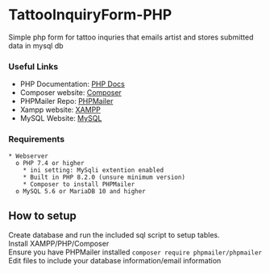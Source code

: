 # TattooInquiryForm-PHP
Simple php form for tattoo inquries that emails artist and stores submitted data in mysql db
### Useful Links

* PHP Documentation: [PHP Docs](https://www.php.net/docs.php)
* Composer website: [Composer](https://getcomposer.org/)
* PHPMailer Repo: [PHPMailer](https://github.com/PHPMailer/PHPMailer)
* Xampp website: [XAMPP](https://www.apachefriends.org/)
* MySQL Website: [MySQL](https://www.mysql.com/)

### Requirements

```
* Webserver
  o PHP 7.4 or higher
    * ini setting: MySqli extention enabled
    * Built in PHP 8.2.0 (unsure minimum version)
    * Composer to install PHPMailer
  o MySQL 5.6 or MariaDB 10 and higher
```

## How to setup

Create database and run the included sql script to setup tables.<br />
Install XAMPP/PHP/Composer<br />
Ensure you have PHPMailer installed ```composer require phpmailer/phpmailer```<br />
Edit files to include your database information/email information
